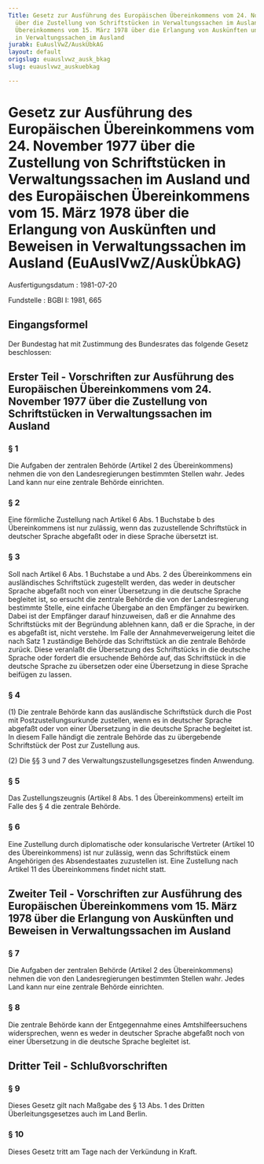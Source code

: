 ```yaml
---
Title: Gesetz zur Ausführung des Europäischen Übereinkommens vom 24. November 1977
  über die Zustellung von Schriftstücken in Verwaltungssachen im Ausland und des Europäischen
  Übereinkommens vom 15. März 1978 über die Erlangung von Auskünften und Beweisen
  in Verwaltungssachen im Ausland
jurabk: EuAuslVwZ/AuskÜbkAG
layout: default
origslug: euauslvwz_ausk_bkag
slug: euauslvwz_auskuebkag

---
```


# Gesetz zur Ausführung des Europäischen Übereinkommens vom 24. November 1977 über die Zustellung von Schriftstücken in Verwaltungssachen im Ausland und des Europäischen Übereinkommens vom 15. März 1978 über die Erlangung von Auskünften und Beweisen in Verwaltungssachen im Ausland (EuAuslVwZ/AuskÜbkAG)

Ausfertigungsdatum
:   1981-07-20

Fundstelle
:   BGBl I: 1981, 665



## Eingangsformel

Der Bundestag hat mit Zustimmung des Bundesrates das folgende Gesetz beschlossen:


## Erster Teil - Vorschriften zur Ausführung des Europäischen Übereinkommens vom 24. November 1977 über die Zustellung von Schriftstücken in Verwaltungssachen im Ausland



### § 1

Die Aufgaben der zentralen Behörde (Artikel 2 des Übereinkommens) nehmen die von den Landesregierungen bestimmten Stellen wahr. Jedes Land kann nur eine zentrale Behörde einrichten.


### § 2

Eine förmliche Zustellung nach Artikel 6 Abs. 1 Buchstabe b des Übereinkommens ist nur zulässig, wenn das zuzustellende Schriftstück in deutscher Sprache abgefaßt oder in diese Sprache übersetzt ist.


### § 3

Soll nach Artikel 6 Abs. 1 Buchstabe a und Abs. 2 des Übereinkommens ein ausländisches Schriftstück zugestellt werden, das weder in deutscher Sprache abgefaßt noch von einer Übersetzung in die deutsche Sprache begleitet ist, so ersucht die zentrale Behörde die von der Landesregierung bestimmte Stelle, eine einfache Übergabe an den Empfänger zu bewirken. Dabei ist der Empfänger darauf hinzuweisen, daß er die Annahme des Schriftstücks mit der Begründung ablehnen kann, daß er die Sprache, in der es abgefaßt ist, nicht verstehe. Im Falle der Annahmeverweigerung leitet die nach Satz 1 zuständige Behörde das Schriftstück an die zentrale Behörde zurück. Diese veranlaßt die Übersetzung des Schriftstücks in die deutsche Sprache oder fordert die ersuchende Behörde auf, das Schriftstück in die deutsche Sprache zu übersetzen oder eine Übersetzung in diese Sprache beifügen zu lassen.


### § 4

(1) Die zentrale Behörde kann das ausländische Schriftstück durch die Post mit Postzustellungsurkunde zustellen, wenn es in deutscher Sprache abgefaßt oder von einer Übersetzung in die deutsche Sprache begleitet ist. In diesem Falle händigt die zentrale Behörde das zu übergebende Schriftstück der Post zur Zustellung aus.

(2) Die §§ 3 und 7 des Verwaltungszustellungsgesetzes finden Anwendung.


### § 5

Das Zustellungszeugnis (Artikel 8 Abs. 1 des Übereinkommens) erteilt im Falle des § 4 die zentrale Behörde.


### § 6

Eine Zustellung durch diplomatische oder konsularische Vertreter (Artikel 10 des Übereinkommens) ist nur zulässig, wenn das Schriftstück einem Angehörigen des Absendestaates zuzustellen ist. Eine Zustellung nach Artikel 11 des Übereinkommens findet nicht statt.


## Zweiter Teil - Vorschriften zur Ausführung des Europäischen Übereinkommens vom 15. März 1978 über die Erlangung von Auskünften und Beweisen in Verwaltungssachen im Ausland



### § 7

Die Aufgaben der zentralen Behörde (Artikel 2 des Übereinkommens) nehmen die von den Landesregierungen bestimmten Stellen wahr. Jedes Land kann nur eine zentrale Behörde einrichten.


### § 8

Die zentrale Behörde kann der Entgegennahme eines Amtshilfeersuchens widersprechen, wenn es weder in deutscher Sprache abgefaßt noch von einer Übersetzung in die deutsche Sprache begleitet ist.


## Dritter Teil - Schlußvorschriften



### § 9

Dieses Gesetz gilt nach Maßgabe des § 13 Abs. 1 des Dritten Überleitungsgesetzes auch im Land Berlin.


### § 10

Dieses Gesetz tritt am Tage nach der Verkündung in Kraft.

